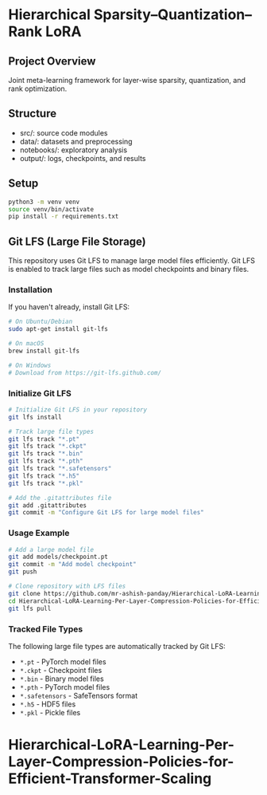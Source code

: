# Hierarchical Sparsity–Quantization–Rank LoRA
## Project Overview
Joint meta-learning framework for layer-wise sparsity, quantization, and rank optimization.
## Structure
- src/: source code modules  
- data/: datasets and preprocessing  
- notebooks/: exploratory analysis  
- output/: logs, checkpoints, and results
## Setup
```bash
python3 -m venv venv
source venv/bin/activate
pip install -r requirements.txt
```

## Git LFS (Large File Storage)

This repository uses Git LFS to manage large model files efficiently. Git LFS is enabled to track large files such as model checkpoints and binary files.

### Installation

If you haven't already, install Git LFS:

```bash
# On Ubuntu/Debian
sudo apt-get install git-lfs

# On macOS
brew install git-lfs

# On Windows
# Download from https://git-lfs.github.com/
```

### Initialize Git LFS

```bash
# Initialize Git LFS in your repository
git lfs install

# Track large file types
git lfs track "*.pt"
git lfs track "*.ckpt"
git lfs track "*.bin"
git lfs track "*.pth"
git lfs track "*.safetensors"
git lfs track "*.h5"
git lfs track "*.pkl"

# Add the .gitattributes file
git add .gitattributes
git commit -m "Configure Git LFS for large model files"
```

### Usage Example

```bash
# Add a large model file
git add models/checkpoint.pt
git commit -m "Add model checkpoint"
git push

# Clone repository with LFS files
git clone https://github.com/mr-ashish-panday/Hierarchical-LoRA-Learning-Per-Layer-Compression-Policies-for-Efficient-Transformer-Scaling.git
cd Hierarchical-LoRA-Learning-Per-Layer-Compression-Policies-for-Efficient-Transformer-Scaling
git lfs pull
```

### Tracked File Types

The following large file types are automatically tracked by Git LFS:
- `*.pt` - PyTorch model files
- `*.ckpt` - Checkpoint files
- `*.bin` - Binary model files
- `*.pth` - PyTorch model files
- `*.safetensors` - SafeTensors format
- `*.h5` - HDF5 files
- `*.pkl` - Pickle files

# Hierarchical-LoRA-Learning-Per-Layer-Compression-Policies-for-Efficient-Transformer-Scaling
